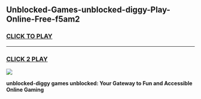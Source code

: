 
## Unblocked-Games-unblocked-diggy-Play-Online-Free-f5am2
<h3>
<a href="https://premium76.site?title=unblocked-diggy&ref=26A">CLICK TO PLAY</a></h3>
<hr>

<h3>
<a href="https://premium76.site?title=unblocked-diggy&ref=26A">CLICK 2 PLAY</a>
  
</h3>

<a href="https://premium76.site?title=unblocked-diggy&ref=26A"><img src="https://clearcache.store/games.png"></a>


**unblocked-diggy games unblocked: Your Gateway to Fun and Accessible Online Gaming**
